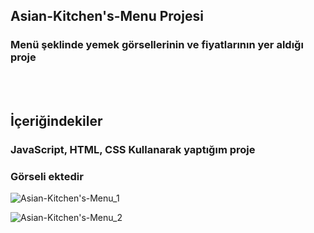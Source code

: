 ## Asian-Kitchen's-Menu Projesi

### Menü şeklinde yemek görsellerinin ve fiyatlarının yer aldığı proje
<br> </br>
## İçeriğindekiler

### JavaScript, HTML, CSS Kullanarak yaptığım proje
### Görseli ektedir 
![Asian-Kitchen's-Menu_1](https://github.com/user-attachments/assets/cf0c7162-91ba-45c5-bdf9-8b243a4830c7)

![Asian-Kitchen's-Menu_2](https://github.com/user-attachments/assets/91f661db-6714-4f9a-865e-dd7e60d25800)
